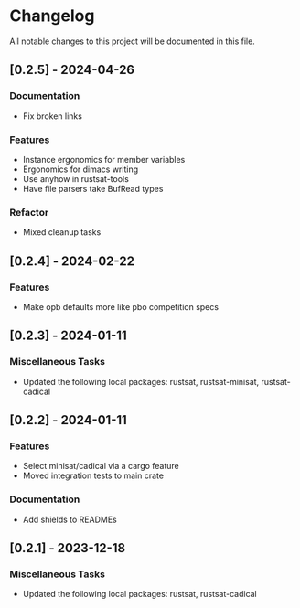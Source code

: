 # Changelog

All notable changes to this project will be documented in this file.

## [0.2.5] - 2024-04-26

### Documentation

- Fix broken links

### Features

- Instance ergonomics for member variables
- Ergonomics for dimacs writing
- Use anyhow in rustsat-tools
- Have file parsers take BufRead types

### Refactor

- Mixed cleanup tasks

<!-- generated by git-cliff -->
## [0.2.4] - 2024-02-22

### Features

- Make opb defaults more like pbo competition specs

<!-- generated by git-cliff -->
## [0.2.3] - 2024-01-11

### Miscellaneous Tasks

- Updated the following local packages: rustsat, rustsat-minisat, rustsat-cadical

<!-- generated by git-cliff -->
## [0.2.2] - 2024-01-11

### Features

- Select minisat/cadical via a cargo feature
- Moved integration tests to main crate

### Documentation

- Add shields to READMEs

<!-- generated by git-cliff -->
## [0.2.1] - 2023-12-18

### Miscellaneous Tasks

- Updated the following local packages: rustsat, rustsat-cadical

<!-- generated by git-cliff -->
